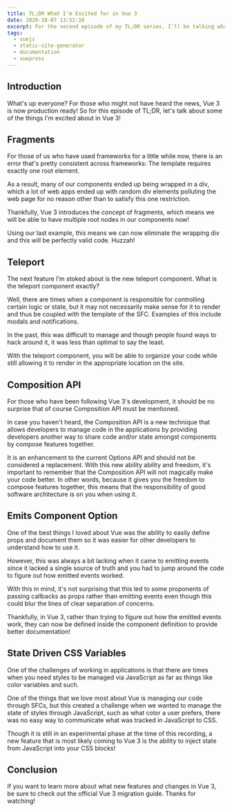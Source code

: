 ```yaml
---
title: TL;DR What I'm Excited for in Vue 3
date: 2020-10-07 13:52:10
excerpt: For the second episode of my TL;DR series, I'll be talking what I'm excited for in Vue 3!
tags:
  - vuejs
  - static-site-generator
  - documentation
  - vuepress
---
```


## Introduction

What's up everyone? For those who might not have heard the news, Vue 3 is now production ready! So for this episode of TL;DR, let's talk about some of the things I'm excited about in Vue 3!

## Fragments

For those of us who have used frameworks for a little while now, there is an error that's pretty consistent across frameworks: The template requires exactly one root element.

As a result, many of our components ended up being wrapped in a div, which a lot of web apps ended up with random div elements polluting the web page for no reason other than to satisfy this one restriction.

Thankfully, Vue 3 introduces the concept of fragments, which means we will be able to have multiple root nodes in our components now!

Using our last example, this means we can now eliminate the wrapping div and this will be perfectly valid code. Huzzah!

## Teleport

The next feature I'm stoked about is the new teleport component.
What is the teleport component exactly?

Well, there are times when a component is responsible for controlling certain logic or state, but it may not necessarily make sense for it to render and thus be coupled with the template of the SFC. Examples of this include modals and notifications.

In the past, this was difficult to manage and though people found ways to hack around it, it was less than optimal to say the least.

With the teleport component, you will be able to organize your code while still allowing it to render in the appropriate location on the site.

## Composition API

For those who have been following Vue 3's development, it should be no surprise that of course Composition API must be mentioned.

In case you haven't heard, the Composition API is a new technique that allows developers to manage code in the applications by providing developers another way to share code and/or state amongst components by compose features together.

It is an enhancement to the current Options API and should not be considered a replacement. With this new ability ability and freedom, it's important to remember that the Composition API will not magically make your code better. In other words, because it gives you the freedom to compose features together, this means that the responsibility of good software architecture is on you when using it.

## Emits Component Option

One of the best things I loved about Vue was the ability to easily define props and document them so it was easier for other developers to understand how to use it.

However, this was always a bit lacking when it came to emitting events since it lacked a single source of truth and you had to jump around the code to figure out how emitted events worked.

With this in mind, it's not surprising that this led to some proponents of passing callbacks as props rather than emitting events even though this could blur the lines of clear separation of concerns.

Thankfully, in Vue 3, rather than trying to figure out how the emitted events work, they can now be defined inside the component definition to provide better documentation!

## State Driven CSS Variables

One of the challenges of working in applications is that there are times when you need styles to be managed via JavaScript as far as things like color variables and such.

One of the things that we love most about Vue is managing our code through SFCs, but this created a challenge when we wanted to manage the state of styles through JavaScript, such as what color a user prefers, there was no easy way to communicate what was tracked in JavaScript to CSS.

Though it is still in an experimental phase at the time of this recording, a new feature that is most likely coming to Vue 3 is the ability to inject state from JavaScript into your CSS blocks!

## Conclusion

If you want to learn more about what new features and changes in Vue 3, be sure to check out the official Vue 3 migration guide. Thanks for watching!
